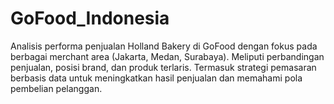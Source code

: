 # GoFood_Indonesia
Analisis performa penjualan Holland Bakery di GoFood dengan fokus pada berbagai merchant area (Jakarta, Medan, Surabaya). Meliputi perbandingan penjualan, posisi brand, dan produk terlaris. Termasuk strategi pemasaran berbasis data untuk meningkatkan hasil penjualan dan memahami pola pembelian pelanggan.
